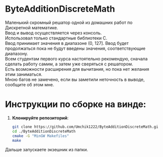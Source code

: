 # ByteAdditionDiscreteMath
Маленький скромный решатор одной из домашних работ по Дискретной математике.  
Ввод и вывод осуществляется через консоль.  
Использовал только стандартные библиотеки С.  
Ввод принимает значения в диапазоне (0, 127]. Ввод будет продолжаться пока не будут введены значения, соответствующие диапазону.  
Всем студентам первого курса настоятельно рекомендую, сначала сделать работу самим, а затем уже сверяться с решатором.  
Есть возможности расширения для вычитания, но пока нет желания этим заниматься.  
Мною багов не замечено, если вы заметили неточность в выводе, сообщите об этом мне.  

# Инструкции по сборке на винде:

1. **Клонируйте репозиторий**:

   ```bash
   git clone https://github.com/Umchik1222/ByteAdditionDiscreteMath.git
   cd ./ByteAdditionDiscreteMath
   cmake -G "MinGW Makefiles"
   make
  Дальше запускаете экзешник из папки.
